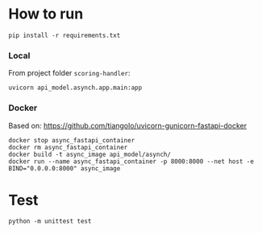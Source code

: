 # How to run

```
pip install -r requirements.txt
```

### Local

From project folder `scoring-handler`:

```
uvicorn api_model.asynch.app.main:app
```


### Docker

Based on: https://github.com/tiangolo/uvicorn-gunicorn-fastapi-docker

```
docker stop async_fastapi_container
docker rm async_fastapi_container
docker build -t async_image api_model/asynch/
docker run --name async_fastapi_container -p 8000:8000 --net host -e BIND="0.0.0.0:8000" async_image
```

# Test

```
python -m unittest test
```
